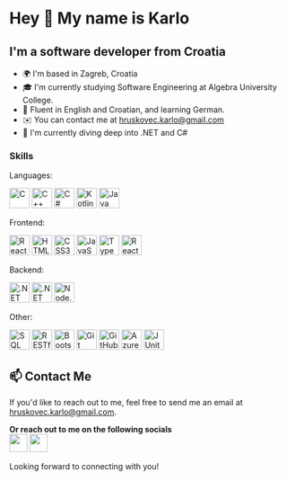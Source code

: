 Hey 👋 My name is Karlo
======================
I'm a software developer from Croatia
-------------------------------
*   🌍  I'm based in Zagreb, Croatia
*   🎓  I'm currently studying Software Engineering at Algebra University College.
*   💬  Fluent in English and Croatian, and learning German.
*   ✉️  You can contact me at [hruskovec.karlo@gmail.com](mailto:hruskovec.karlo@gmail.com)
*   🧠  I'm currently diving deep into .NET and C#
  
### Skills

Languages:

<p align="left">
<a href="https://en.cppreference.com/w/" target="_blank" rel="noreferrer"><img src="https://raw.githubusercontent.com/danielcranney/readme-generator/main/public/icons/skills/c-colored.svg" width="36" height="36" alt="C" /></a>
<a href="https://en.cppreference.com/w/" target="_blank" rel="noreferrer"><img src="https://img.icons8.com/color/48/000000/c-plus-plus-logo.png" width="36" height="36" alt="C++" /></a>
<a href="https://docs.microsoft.com/en-us/dotnet/csharp/" target="_blank" rel="noreferrer"><img src="https://raw.githubusercontent.com/danielcranney/readme-generator/main/public/icons/skills/csharp-colored.svg" width="36" height="36" alt="C#" /></a>
<a href="https://kotlinlang.org/" target="_blank" rel="noreferrer"><img src="https://raw.githubusercontent.com/danielcranney/readme-generator/main/public/icons/skills/kotlin-colored.svg" width="36" height="36" alt="Kotlin" /></a>
<a href="https://www.oracle.com/java/" target="_blank" rel="noreferrer"><img src="https://raw.githubusercontent.com/danielcranney/readme-generator/main/public/icons/skills/java-colored.svg" width="36" height="36" alt="Java" /></a>
</p>
Frontend:

<p align="left">
<a href="https://reactjs.org/" target="_blank" rel="noreferrer"><img src="https://raw.githubusercontent.com/danielcranney/readme-generator/main/public/icons/skills/react-colored.svg" width="36" height="36" alt="React.js" /></a>
<a href="https://developer.mozilla.org/en-US/docs/Glossary/HTML5" target="_blank" rel="noreferrer"><img src="https://raw.githubusercontent.com/danielcranney/readme-generator/main/public/icons/skills/html5-colored.svg" width="36" height="36" alt="HTML5" /></a>
<a href="https://developer.mozilla.org/en-US/docs/Web/CSS" target="_blank" rel="noreferrer"><img src="https://raw.githubusercontent.com/danielcranney/readme-generator/main/public/icons/skills/css3-colored.svg" width="36" height="36" alt="CSS3" /></a>
<a href="https://developer.mozilla.org/en-US/docs/Web/JavaScript" target="_blank" rel="noreferrer"><img src="https://raw.githubusercontent.com/danielcranney/readme-generator/main/public/icons/skills/javascript-colored.svg" width="36" height="36" alt="JavaScript" /></a>
<a href="https://www.typescriptlang.org/" target="_blank" rel="noreferrer"><img src="https://raw.githubusercontent.com/danielcranney/readme-generator/main/public/icons/skills/typescript-colored.svg" width="36" height="36" alt="TypeScript" /></a>
<a href="https://reactnative.dev/" target="_blank" rel="noreferrer"><img src="https://img.icons8.com/color/48/000000/react-native.png" width="36" height="36" alt="React Native" /></a>
</p>
Backend:

<p align="left">
<a href="https://dotnet.microsoft.com/" target="_blank" rel="noreferrer"><img src="https://user-images.githubusercontent.com/25181517/121405947-e8371e80-c95d-11eb-9e81-432e077edd40.png" width="36" height="36" alt=".NET" /></a>
<a href="https://dotnet.microsoft.com/apps/aspnet/core" target="_blank" rel="noreferrer"><img src="https://upload.wikimedia.org/wikipedia/commons/thumb/e/ee/.NET_Core_Logo.svg/512px-.NET_Core_Logo.svg.png?20210328084203" width="36" height="36" alt=".NET Core" /></a>
<a href="https://nodejs.org/" target="_blank" rel="noreferrer"><img src="https://raw.githubusercontent.com/danielcranney/readme-generator/main/public/icons/skills/nodejs-colored.svg" width="36" height="36" alt="Node.js" /></a>
</p>
Other:

<p align="left">
<a href="https://www.microsoft.com/en-us/sql-server" target="_blank" rel="noreferrer"><img src="https://img.icons8.com/color/48/000000/sql.png" width="36" height="36" alt="SQL" /></a>
<a href="https://restfulapi.net/" target="_blank" rel="noreferrer"><img src="https://img.icons8.com/fluency/48/000000/api-settings.png" width="36" height="36" alt="RESTful APIs" /></a>
<a href="https://getbootstrap.com/" target="_blank" rel="noreferrer"><img src="https://raw.githubusercontent.com/danielcranney/readme-generator/main/public/icons/skills/bootstrap-colored.svg" width="36" height="36" alt="Bootstrap" /></a>
<a href="https://git-scm.com/" target="_blank" rel="noreferrer"><img src="https://raw.githubusercontent.com/danielcranney/readme-generator/main/public/icons/skills/git-colored.svg" width="36" height="36" alt="Git" /></a>
<a href="https://github.com/" target="_blank" rel="noreferrer"><img src="https://img.icons8.com/fluent/48/000000/github.png" width="36" height="36" alt="GitHub" /></a>
<a href="https://azure.microsoft.com/" target="_blank" rel="noreferrer"><img src="https://img.icons8.com/color/48/000000/azure-1.png" width="36" height="36" alt="Azure" /></a>
<a href="https://junit.org/junit5/" target="_blank" rel="noreferrer"><img src="https://junit.org/junit5/assets/img/junit5-logo.png" width="36" height="36" alt="JUnit" /></a>
</p>


## 📫 Contact Me 

If you'd like to reach out to me, feel free to send me an email at [hruskovec.karlo@gmail.com](mailto:hruskovec.karlo@gmail.com).

<p align="left">
  <strong>Or reach out to me on the following socials</strong><br/>
  <a href="https://www.linkedin.com/in/karlo-hruskovec/" target="_blank" rel="noreferrer"><img src="https://raw.githubusercontent.com/danielcranney/readme-generator/main/public/icons/socials/linkedin.svg" width="32" height="32" /></a>
  <a href="https://discord.com/users/196641671608270848" target="_blank" rel="noreferrer"><img src="https://raw.githubusercontent.com/danielcranney/readme-generator/main/public/icons/socials/discord.svg" width="32" height="32" /></a>
</p>


Looking forward to connecting with you!
